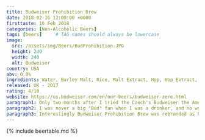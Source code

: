 ```yaml
---
title: Budweiser Prohibition Brew
date: 2018-02-16 12:00:00 +0000
firsttaste: 16 Feb 2018
categories: [Non-Alcoholic Beers]
tags: [beers]     # TAG names should always be lowercase
image:
  src: /assets/img/Beers/BudProhibition.JPG
  height: 240
  width: 240
  alt: Budweiser
country: USA
abv: 0.0%
ingredients: Water, Barley Malt, Rice, Malt Extract, Hop, Hop Extract, Natural Flavours.
released: UK - 2017
rating: 4/10
website: https://us.budweiser.com/en/our-beers/budweiser-zero.html
paragraph1: Only two months after I tried the Czech's Budweiser the American Prohibition one, and like the UK courts I couldn't decided between the two. The recipe was crafted by the famous Anheuser Busch family during Prohibition in America during the 1920s and 1930s and was brought back in this form.
paragraph2: I was never a big "Bud" fan when I was a drinker, and no wonder the Americans hated prohibition as like the Czech one was not anything special.
paragraph3: Interestingly Budweiser Prohibition Brew was rebranded as Budweiser Zero.
---
```

{% include beertable.md %}
